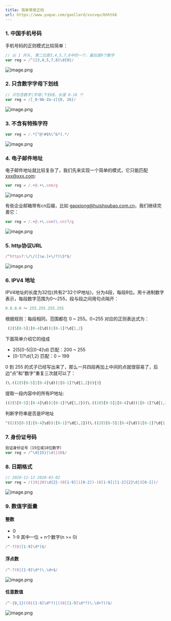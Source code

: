 ```yaml
---
title: 简单常用正则
url: https://www.yuque.com/gaollard/xvzvqu/bhhtk6
---
```




### 1. 中国手机号码

手机号码的正则模式比较简单：

```javascript
// 以 1 开头, 第二位是3,4,5,7,8中的一个，最后是9个数字
var reg = /^1[3,4,5,7,8]\d{9}/
```

![image.png](http://s3.airtlab.com/1567991294907-7cf0ea78-4328-4865-afc0-83227e40f185.png)



### 2. 只含数字字母下划线

```javascript
// 只包含数字|字母|下划线，长度 8-16 个
var reg = /[_0-9A-Za-z]{8, 16}/
```

![image.png](http://s3.airtlab.com/1620390490733-b16b1919-4b85-43b2-aaa5-d0079070e7b2.png) 

### 3. 不含有特殊字符

```javascript
var reg = /.*[^@!#$%\^&*].*/
```

![image.png](http://s3.airtlab.com/1620390507702-f75bf2aa-01ad-48b4-adf8-bb15c6fd49fd.png) 

### 4. 电子邮件地址

电子邮件地址就比较复杂了，我们先来实现一个简单的模式，它只能匹配 xxx@xxx.com:

```javascript
var reg = /.+@.+\.com/g
```

![image.png](http://s3.airtlab.com/1567992443214-774303ff-7028-4032-8774-9466cecd031f.png)

有些企业邮箱带有cn后缀，比如 gaoxiong@huishoubao.com.cn，我们继续完善它：

```javascript
var reg = /.+@.+\.com(\.cn)?/g
```

![image.png](http://s3.airtlab.com/1567992411712-5fb7cf69-5807-4168-92e9-f39f2c4e71a9.png) 

### 5. http协议URL

```javascript
/^https?:\/\/([\w.]+\/?)\S*$/
```

![image.png](http://s3.airtlab.com/1620390999919-cd9a3083-134f-4fb0-9212-01595c191c02.png) 

### 6. IPV4 地址

IPV4地址的长度为32位(共有2^32个IP地址)，分为4段，每段8位。用十进制数字表示，每段数字范围为0～255，段与段之间用句点隔开：

```javascript
0.0.0.0 ～ 255.255.255.255
```

根据规则：每段相同，范围都在 0 ~ 255。0~255 对应的正则表达式为：

```javascript
 (2(5[0-5]|[0-4]\d))|[0-1]?\d{1,2}
```

下面简单介绍它的组成

- 2(5\[0-5]|\[0-4]\d) 匹配：200 ~ 255
- \[0-1]?\d{1,2} 匹配：0 ~ 199

0 到 255 的式子已经写出来了，那么一共四段再加上中间的点就很容易了，后边“点”和“数字”重复三次就可以了：

```javascript
(\.((2(5[0-5]|[0-4]\d))|[0-1]?\d{1,2})){3}
```

提取一段内容中的所有IP地址:

```javascript
((2(5[0-5]|[0-4]\d))|[0-1]?\d{1,2})(\.((2(5[0-5]|[0-4]\d))|[0-1]?\d{1,2})){3}
```

判断字符串是否是IP地址

```javascript
^((2(5[0-5]|[0-4]\d))|[0-1]?\d{1,2})(\.((2(5[0-5]|[0-4]\d))|[0-1]?\d{1,2})){3}$
```



### 7. 身份证号码

```javascript
验证身份证号（15位或18位数字）
var reg = /^\d{15}|\d{}18$/
```



### 8. 日期格式

```javascript
// 2020-12-12 2020-02-02 
var reg = /(19|20)\d{2}-(0[1-9]|1[0-2])-(0[1-9]|[1-2]{2}\d|3[0-1])/
```

![image.png](http://s3.airtlab.com/1620463116168-88315829-1876-4256-b24b-0920b962f217.png) 

### 9. 数值字面量



#### 整数

- 0
- 1-9 其中一位 + n个数字(n >= 0)

```javascript
/^-?(0|[1-9]\d*)$/
```



#### 浮点数

```javascript
/^-?(0|[1-9]\d*)\.\d+$/
```

![image.png](http://s3.airtlab.com/1620465080534-7aab6dd5-0a5e-4fe1-a338-cf51600ca93b.png) 

#### 任意数值

```javascript
/^-{0,1}((0|[1-9]\d*?)|((0|[1-9]\d*?)\.\d+?))$/
```

![image.png](http://s3.airtlab.com/1620465493038-e1fc943d-8b13-48ca-a291-28b613ccb4ce.png)
